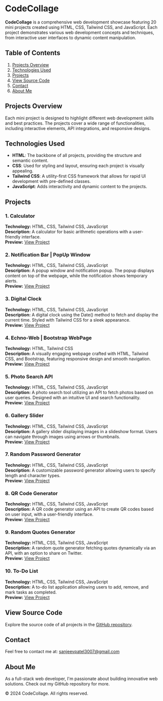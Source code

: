 # CodeCollage

**CodeCollage** is a comprehensive web development showcase featuring 20 mini projects created using HTML, CSS, Tailwind CSS, and JavaScript. Each project demonstrates various web development concepts and techniques, from interactive user interfaces to dynamic content manipulation.

## Table of Contents

1. [Projects Overview](#projects-overview)
2. [Technologies Used](#technologies-used)
3. [Projects](#projects)
4. [View Source Code](#view-source-code)
5. [Contact](#contact)
6. [About Me](#about-me)

## Projects Overview

Each mini project is designed to highlight different web development skills and best practices. The projects cover a wide range of functionalities, including interactive elements, API integrations, and responsive designs.

## Technologies Used

- **HTML**: The backbone of all projects, providing the structure and semantic content.
- **CSS**: Used for styling and layout, ensuring each project is visually appealing.
- **Tailwind CSS**: A utility-first CSS framework that allows for rapid UI development with pre-defined classes.
- **JavaScript**: Adds interactivity and dynamic content to the projects.

## Projects

### 1. Calculator
**Technology:** HTML, CSS, Tailwind CSS, JavaScript  
**Description:** A calculator for basic arithmetic operations with a user-friendly interface.  
**Preview:** [View Project](https://sanjeevpatel3007.github.io/codecollage/calculator.html)

### 2. Notification Bar | PopUp Window
**Technology:** HTML, CSS, Tailwind CSS, JavaScript  
**Description:** A popup window and notification popup. The popup displays content on top of the webpage, while the notification shows temporary alerts.  
**Preview:** [View Project](https://sanjeevpatel3007.github.io/codecollage/popupWindow.html)

### 3. Digital Clock
**Technology:** HTML, CSS, Tailwind CSS, JavaScript  
**Description:** A digital clock using the Date() method to fetch and display the current time. Styled with Tailwind CSS for a sleek appearance.  
**Preview:** [View Project](https://sanjeevpatel3007.github.io/codecollage/clock.html)

### 4. Echno-Web | Bootstrap WebPage
**Technology:** HTML, Tailwind CSS  
**Description:** A visually engaging webpage crafted with HTML, Tailwind CSS, and Bootstrap, featuring responsive design and smooth navigation.  
**Preview:** [View Project](https://sanjeevpatel3007.github.io/codecollage/)

### 5. Photo Search API
**Technology:** HTML, CSS, Tailwind CSS, JavaScript  
**Description:** A photo search tool utilizing an API to fetch photos based on user queries. Designed with an intuitive UI and search functionality.  
**Preview:** [View Project](https://sanjeevpatel3007.github.io/codecollage/)

### 6. Gallery Slider
**Technology:** HTML, CSS, Tailwind CSS, JavaScript  
**Description:** A gallery slider displaying images in a slideshow format. Users can navigate through images using arrows or thumbnails.  
**Preview:** [View Project](https://sanjeevpatel3007.github.io/codecollage/)

### 7. Random Password Generator
**Technology:** HTML, CSS, Tailwind CSS, JavaScript  
**Description:** A customizable password generator allowing users to specify length and character types.  
**Preview:** [View Project](https://sanjeevpatel3007.github.io/codecollage/)

### 8. QR Code Generator
**Technology:** HTML, CSS, Tailwind CSS, JavaScript  
**Description:** A QR code generator using an API to create QR codes based on user input, with a user-friendly interface.  
**Preview:** [View Project](https://sanjeevpatel3007.github.io/codecollage/)

### 9. Random Quotes Generator
**Technology:** HTML, CSS, Tailwind CSS, JavaScript  
**Description:** A random quote generator fetching quotes dynamically via an API, with an option to share on Twitter.  
**Preview:** [View Project](https://sanjeevpatel3007.github.io/codecollage/)

### 10. To-Do List
**Technology:** HTML, CSS, Tailwind CSS, JavaScript  
**Description:** A to-do list application allowing users to add, remove, and mark tasks as completed.  
**Preview:** [View Project](https://sanjeevpatel3007.github.io/codecollage/)

## View Source Code

Explore the source code of all projects in the [GitHub repository](https://github.com/sanjeevpatel3007/codecollage).

## Contact

Feel free to contact me at: [sanjeevpatel3007@gmail.com](mailto:sanjeevpatel3007@gmail.com)

## About Me

As a full-stack web developer, I'm passionate about building innovative web solutions. Check out my GitHub repository for more.

© 2024 CodeCollage. All rights reserved.
